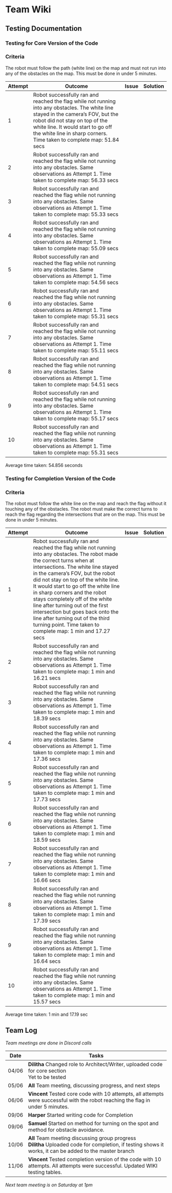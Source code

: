 # Team Wiki
## Testing Documentation
### Testing for Core Version of the Code
### Criteria
The robot must follow the path (white line) on the map and must not run into any of the obstacles on the map. This must be done in under 5 minutes.

|Attempt|Outcome|Issue|Solution|
|---|---|---|---|
|1|Robot successfully ran and reached the flag while not running into any obstacles. The white line stayed in the camera’s FOV, but the robot did not stay on top of the white line. It would start to go off the white line in sharp corners. Time taken to complete map: 51.84 secs|||
|2|Robot successfully ran and reached the flag while not running into any obstacles. Same observations as Attempt 1. Time taken to complete map: 56.33 secs|||
|3|Robot successfully ran and reached the flag while not running into any obstacles. Same observations as Attempt 1. Time taken to complete map: 55.33 secs|||
|4|Robot successfully ran and reached the flag while not running into any obstacles. Same observations as Attempt 1. Time taken to complete map: 55.09 secs|||
|5|Robot successfully ran and reached the flag while not running into any obstacles. Same observations as Attempt 1. Time taken to complete map: 54.56 secs|||
|6|Robot successfully ran and reached the flag while not running into any obstacles. Same observations as Attempt 1. Time taken to complete map: 55.31 secs|||
|7|Robot successfully ran and reached the flag while not running into any obstacles. Same observations as Attempt 1. Time taken to complete map: 55.11 secs|||
|8|Robot successfully ran and reached the flag while not running into any obstacles. Same observations as Attempt 1. Time taken to complete map: 54.51 secs|||
|9|Robot successfully ran and reached the flag while not running into any obstacles. Same observations as Attempt 1. Time taken to complete map: 55.17 secs|||
|10|Robot successfully ran and reached the flag while not running into any obstacles. Same observations as Attempt 1. Time taken to complete map: 55.31 secs|||

Average time taken: 54.856 seconds

### Testing for Completion Version of the Code
### Criteria
The robot must follow the white line on the map and reach the flag without it touching any of the obstacles. The robot must make the correct turns to reach the flag regarding the intersections that are on the map. This must be done in under 5 minutes.

|Attempt|Outcome|Issue|Solution|
|---|---|---|---|
|1|Robot successfully ran and reached the flag while not running into any obstacles. The robot made the correct turns when at intersections. The white line stayed in the camera’s FOV, but the robot did not stay on top of the white line. It would start to go off the white line in sharp corners and the robot stays completely off of the white line after turning out of the first intersection but goes back onto the line after turning out of the third turning point. Time taken to complete map: 1 min and 17.27 secs|||
|2|Robot successfully ran and reached the flag while not running into any obstacles. Same observations as Attempt 1. Time taken to complete map: 1 min and 16.21 secs|||
|3|Robot successfully ran and reached the flag while not running into any obstacles. Same observations as Attempt 1. Time taken to complete map: 1 min and 18.39 secs|||
|4|Robot successfully ran and reached the flag while not running into any obstacles. Same observations as Attempt 1. Time taken to complete map: 1 min and 17.36 secs|||
|5|Robot successfully ran and reached the flag while not running into any obstacles. Same observations as Attempt 1. Time taken to complete map: 1 min and 17.73 secs|||
|6|Robot successfully ran and reached the flag while not running into any obstacles. Same observations as Attempt 1. Time taken to complete map: 1 min and 18.59 secs|||
|7|Robot successfully ran and reached the flag while not running into any obstacles. Same observations as Attempt 1. Time taken to complete map: 1 min and 16.66 secs|||
|8|Robot successfully ran and reached the flag while not running into any obstacles. Same observations as Attempt 1. Time taken to complete map: 1 min and 17.39 secs|||
|9|Robot successfully ran and reached the flag while not running into any obstacles. Same observations as Attempt 1. Time taken to complete map: 1 min and 16.64 secs|||
|10|Robot successfully ran and reached the flag while not running into any obstacles. Same observations as Attempt 1. Time taken to complete map: 1 min and 15.57 secs|||

Average time taken: 1 min and 17.19 sec

## Team Log

*Team meetings are done in Discord calls*

|Date|Tasks|
|---|---|
|04/06|**Dilitha** Changed role to Architect/Writer, uploaded code for core section<br>Yet to be tested|
|05/06|**All** Team meeting, discussing progress, and next steps|
|06/06|**Vincent** Tested core code with 10 attempts, all attempts were successful with the robot reaching the flag in under 5 minutes.|
|09/06|**Harper** Started writing code for Completion
|09/06|**Samuel** Started on method for turning on the spot and method for obstacle avoidance.
|10/06|**All** Team meeting discussing group progress <br> **Dilitha** Uploaded code for completion, if testing shows it works, it can be added to the master branch|
|11/06|**Vincent** Tested completion version of the code with 10 attempts. All attempts were successful. Updated WIKI testing tables.|
*Next team meeting is on Saturday at 1pm*

